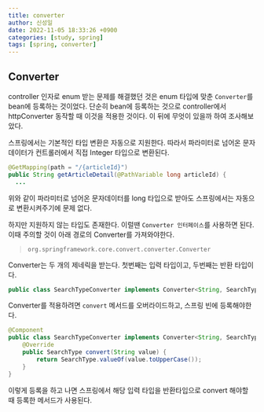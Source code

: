 ```yaml
---
title: converter
author: 신성일
date: 2022-11-05 18:33:26 +0900
categories: [study, spring]
tags: [spring, converter]
---
```


## Converter

controller 인자로 enum 받는 문제를 해결했던 것은 enum 타입에 맞춘 `Converter`를 bean에 등록하는 것이었다. 단순히 bean에 등록하는 것으로 controller에서 httpConverter 동작할 때 이것을 적용한 것이다. 이 뒤에 무엇이 있을까 하여 조사해보았다.

스프링에서는 기본적인 타입 변환은 자동으로 지원한다. 따라서 파라미터로 넘어온 문자 데이터가 컨트롤러에서 직접 Integer 타입으로 변환된다.

```java
@GetMapping(path = "/{articleId}")
public String getArticleDetail(@PathVariable long articleId) {
  ...
```

위와 같이 파라미터로 넘어온 문자데이터를 long 타입으로 받아도 스프링에서는 자동으로 변환시켜주기에 문제 없다.

하지만 지원하지 않는 타입도 존재한다. 이럴땐 `Converter 인터페이스`를 사용하면 된다. 이때 주의할 것이 아래 경로의 Converter를 가져와야한다.

> `org.springframework.core.convert.converter.Converter`

Converter는 두 개의 제네릭을 받는다. 첫번째는 입력 타입이고, 두번째는 반환 타입이다.

```java
public class SearchTypeConverter implements Converter<String, SearchType>
```

Converter를 적용하려면 `convert` 메서드를 오버라이드하고, 스프링 빈에 등록해야한다.

```java
@Component
public class SearchTypeConverter implements Converter<String, SearchType> {
	@Override
	public SearchType convert(String value) {
		return SearchType.valueOf(value.toUpperCase());
	}
}
```

이렇게 등록을 하고 나면 스프링에서 해당 입력 타입을 반환타입으로 convert 해야할 때 등록한 메서드가 사용된다.
